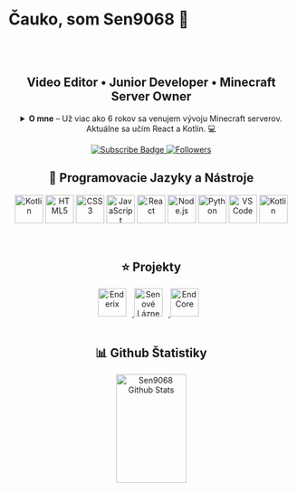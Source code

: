 <h1>Čauko, som Sen9068 👋</h1>
<br>

</br>

<h2 align="center">Video Editor • Junior Developer • Minecraft Server Owner</h2>

<details align="center">
  <summary><strong>O mne</strong> – Už viac ako 6 rokov sa venujem vývoju Minecraft serverov. Aktuálne sa učím React a Kotlin. 💻</summary>
  <p style="transition: opacity 0.3s ease-in-out; opacity: 0;">
    S viac ako 6-ročnou skúsenosťou vo vývoji Minecraft serverov som sa rozhodol rozšíriť svoje zručnosti a začať sa venovať aj vývoju v jazykoch ako Kotlin a React.
    <br /><br />
    <strong>Kotlin</strong> používam na vývoj vlastných Minecraft pluginov, kde sa zameriavam na tvorbu unikátnych herných mechanizmov a vylepšení. <br />
    <strong>React</strong> využívam pri vývoji svojho portfólia a aplikácií, kde sa zameriavam na moderné, interaktívne webové aplikácie.
    <br /><br />
    Okrem toho mám skúsenosti so Skriptom pre Minecraft a ovládam základné jazyky ako <strong>HTML</strong>, <strong>CSS</strong>, <strong>Lua</strong> a základný <strong>Python</strong>.
    <br /><br />
    🎥 Mám tiež YouTube kanál, na ktorom pravidelne zverejňujem tutoriály a videá zamerané na vývoj Minecraft pluginov a iných zaujímavých projektov. 
    Pozri si môj kanál <a href="https://www.youtube.com/c/Sen9068" target="_blank">Sen9068</a> pre viac informácií a zaujímavé videá!
  </p>
</details>


<p align="center">
  <p align="center">
   <a href="https://www.youtube.com/channel/UC3eQWJmjOwjwA7z2tUOUm4Q" target="_blank">
    <img src="https://custom-icon-badges.demolab.com/youtube/channel/subscribers/UC3eQWJmjOwjwA7z2tUOUm4Q?color=FF5858&label=DAJ%20ODBER&logo=video&logoColor=white&style=for-the-badge&labelColor=FF5858" 
         alt="Subscribe Badge" />
  </a>
  <a href="https://github.com/Sen9068?tab=followers">
    <img alt="Followers" title="Daj mi follow na Githube" 
         src="https://custom-icon-badges.demolab.com/github/followers/Sen9068?color=236ad3&labelColor=1155ba&style=for-the-badge&logo=person-add&label=Follow&logoColor=white"/>
  </a>
</p>

<h2 align="center">🚀 Programovacie Jazyky a Nástroje</h2>

<p align="center">
  <img alt="Kotlin" width="50px" src="https://cdn.jsdelivr.net/gh/devicons/devicon@latest/icons/kotlin/kotlin-original.svg"/>
  <img alt="HTML5" width="50px" src="https://cdn.jsdelivr.net/gh/devicons/devicon/icons/html5/html5-plain.svg"/>
  <img alt="CSS3" width="50px" src="https://cdn.jsdelivr.net/gh/devicons/devicon/icons/css3/css3-plain.svg"/>
  <img alt="JavaScript" width="50px" src="https://cdn.jsdelivr.net/gh/devicons/devicon/icons/javascript/javascript-plain.svg"/>
  <img alt="React" width="50px" src="https://cdn.jsdelivr.net/gh/devicons/devicon/icons/react/react-original.svg"/>
  <img alt="Node.js" width="50px" src="https://cdn.jsdelivr.net/gh/devicons/devicon/icons/nodejs/nodejs-original.svg"/>
  <img alt="Python" width="50px" src="https://cdn.jsdelivr.net/gh/devicons/devicon/icons/python/python-original.svg"/>
  <img alt="VS Code" width="50px" src="https://cdn.jsdelivr.net/gh/devicons/devicon@latest/icons/vscode/vscode-original.svg"/>
  <img alt="Kotlin" width="50px" src="https://cdn.jsdelivr.net/gh/devicons/devicon@latest/icons/java/java-original.svg"/>
</p>

<br />

<h2 align="center">⭐ Projekty</h2>

<div align="center">
  <a href="https://www.enderix.eu/" target="_self">
    <img alt="Enderix" width="50px" style="padding-right:10px;" src="https://i.imgur.com/Li79mec.png"/>
  </a>

  <a href="https://dsc.gg/senovelazne" target="_self">
    <img alt="Senové Lázne" width="50px" style="padding-right:10px;" src="https://i.imgur.com/MvkCnve.png"/>
  </a>

  <a href="https://dsc.gg/..." target="_self">
    <img alt="EndCore" width="50px" style="padding-right:10px;" src="https://i.imgur.com/nJBMSQL.png"/>
  </a>
</div>


<br />

<h2 align="center">📊 Github Štatistiky</h2>

<div align="center">
  <a href="https://github.com/sen9068">
    <img alt="Sen9068 Github Stats" 
         src="https://denvercoder1-github-readme-stats.vercel.app/api?username=Sen9068&show_icons=true&count_private=true&theme=radical&border_color=FFD700&bg_color=2D2D2D&title_color=FFFFFF&icon_color=FFD700" 
         height="192px" width="49.5%"/>
  </a>
</div>



